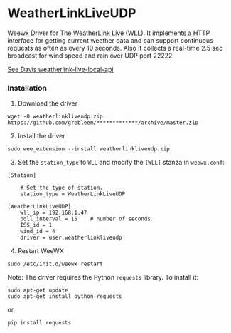 # WeatherLinkLiveUDP
Weewx Driver for The WeatherLink Live (WLL). It implements a HTTP interface for getting current weather data and can support continuous requests as often as every 10 seconds.
Also it collects a real-time 2.5 sec broadcast for wind speed and rain over UDP port 22222.

[See Davis weatherlink-live-local-api](https://weatherlink.github.io/weatherlink-live-local-api/)

### Installation

1) Download the driver

```
wget -O weatherlinkliveudp.zip https://github.com/grebleem/*************/archive/master.zip
```

2) Install the driver

```
sudo wee_extension --install weatherlinkliveudp.zip
```

3) Set the `station_type` to `WLL` and modify the `[WLL]` stanza in `weewx.conf`:
```
[Station]

    # Set the type of station.
    station_type = WeatherLinkLiveUDP
```
```
[WeatherLinkLiveUDP]
    wll_ip = 192.168.1.47
    poll_interval = 15    # number of seconds
    ISS_id = 1
    wind_id = 4
    driver = user.weatherlinkliveudp
```

4) Restart WeeWX

```
sudo /etc/init.d/weewx restart
```

Note: The driver requires the Python `requests` library. To install it:

```
sudo apt-get update 
sudo apt-get install python-requests
```
or
```
pip install requests
```
